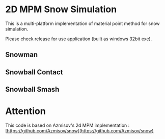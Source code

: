 # 2D MPM Snow Simulation
This is a multi-platform implementation of material point method for snow simulation.

Please check release for use application (built as windows 32bit exe). 

## Snowman


## Snowball Contact

## Snowball Smash

# Attention
This code is based on Azmisov's 2d MPM implementation : [https://github.com/Azmisov/snow](https://github.com/Azmisov/snow)